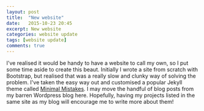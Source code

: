 ```yaml
---
layout: post
title:  "New website"
date:   2015-10-23 20:45
excerpt: New website
categories: website update
tags: [website update]
comments: true
---
```

I've realised it would be handy to have a website to call my own, so I put some time aside to create this beaut. Initially I wrote a site from scratch with Bootstrap, but realised that was a really slow and clunky way of solving the problem. I've taken the easy way out and customised a popular Jekyll theme called [Minimal Mistakes](http://mmistakes.github.io/). I may move the handful of blog posts from my barren Wordpress blog here. Hopefully, having my projects listed in the same site as my blog will encourage me to write more about them!